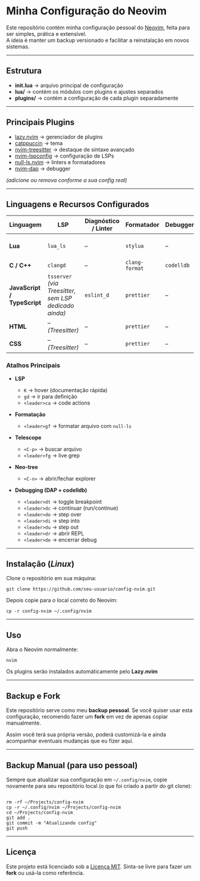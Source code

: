 # Minha Configuração do Neovim

Este repositório contém minha configuração pessoal do [Neovim](https://neovim.io/), feita para ser simples, prática e extensível.  
A ideia é manter um backup versionado e facilitar a reinstalação em novos sistemas.

---

## Estrutura

- **init.lua** → arquivo principal de configuração  
- **lua/** → contém os módulos com plugins e ajustes separados  
- **plugins/** → contém a configuração de cada plugin separadamente

---

## Principais Plugins

- [lazy.nvim](https://github.com/folke/lazy.nvim) → gerenciador de plugins  
- [catppuccin](https://github.com/catppuccin/nvim) → tema  
- [nvim-treesitter](https://github.com/nvim-treesitter/nvim-treesitter) → destaque de sintaxe avançado  
- [nvim-lspconfig](https://github.com/neovim/nvim-lspconfig) → configuração de LSPs  
- [null-ls.nvim](https://github.com/nvimtools/none-ls.nvim) → linters e formatadores  
- [nvim-dap](https://github.com/mfussenegger/nvim-dap) → debugger  

*(adicione ou remova conforme a sua config real)*

---

## Linguagens e Recursos Configurados

| Linguagem                   | LSP                                                   | Diagnóstico / Linter | Formatador     | Debugger   | Outros Recursos             |
| --------------------------- | ----------------------------------------------------- | -------------------- | -------------- | ---------- | --------------------------- |
| **Lua**                     | `lua_ls`                                              | –                    | `stylua`       | –          | Treesitter (syntax, indent) |
| **C / C++**                 | `clangd`                                              | –                    | `clang-format` | `codelldb` | Treesitter                  |
| **JavaScript / TypeScript** | `tsserver` *(via Treesitter, sem LSP dedicado ainda)* | `eslint_d`           | `prettier`     | –          | Treesitter                  |
| **HTML**                    | – *(Treesitter)*                                      | –                    | `prettier`     | –          | Treesitter                  |
| **CSS**                     | – *(Treesitter)*                                      | –                    | `prettier`     | –          | Treesitter                  |

### Atalhos Principais
* __LSP__
   * `K` → hover (documentação rápida)
   * `gd` → ir para definição 
   * `<leader>ca` → code actions

* __Formatação__
   * `<leader>gf` → formatar arquivo com `null-ls`

* __Telescope__
   * `<C-p>` → buscar arquivo
   * `<leader>fg` → live grep

* __Neo-tree__
   * `<C-n>` → abrir/fechar explorer

* __Debugging (DAP + codelldb)__
   * `<leader>dt` → toggle breakpoint
   * `<leader>dc` → continuar (run/continue)
   * `<leader>do` → step over
   * `<leader>di` → step into
   * `<leader>du` → step out
   * `<leader>dr` → abrir REPL
   * `<leader>de` → encerrar debug

---

## Instalação (__*Linux*__)

Clone o repositório em sua máquina:

```
git clone https://github.com/seu-usuario/config-nvim.git

```

Depois copie para o local correto do Neovim:

```
cp -r config-nvim ~/.config/nvim

```

---

## Uso

Abra o Neovim normalmente:

```
nvim

```

Os plugins serão instalados automáticamente pelo **Lazy.nvim**

---

## Backup e Fork

Este repositório serve como meu **backup pessoal**.
Se você quiser usar esta configuração, recomendo fazer um **fork** em vez de apenas copiar manualmente.

Assim você terá sua própria versão, poderá customizá-la e ainda acompanhar eventuais mudanças que eu fizer aqui.

---

## Backup Manual (**para uso pessoal**)

Sempre que atualizar sua configuração em ` ~/.config/nvim `, copie novamente para seu repositório local (o que foi criado a partir do git clone):

```

rm -rf ~/Projects/config-nvim
cp -r ~/.config/nvim ~/Projects/config-nvim
cd ~/Projects/config-nvim
git add .
git commit -m "Atualizando config"
git push

```

---

## Licença 

Este projeto está licenciado sob a [Licença MIT](./LICENSE). Sinta-se livre para fazer um **fork** ou usá-la como referência.
